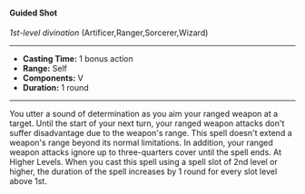 #### Guided Shot
*1st-level divination* (Artificer,Ranger,Sorcerer,Wizard)
___
- **Casting Time:** 1 bonus action
- **Range:** Self
- **Components:** V
- **Duration:** 1 round
---
You utter a sound of determination as you aim your
ranged weapon at a target. Until the start of your
next turn, your ranged weapon attacks don't suffer
disadvantage due to the weapon's range. This spell
doesn't extend a weapon's range beyond its normal
limitations.
In addition, your ranged weapon attacks ignore
up to three-quarters cover until the spell ends.
At Higher Levels. When you cast this spell using
a spell slot of 2nd level or higher, the duration of
the spell increases by 1 round for every slot level
above 1st. 

